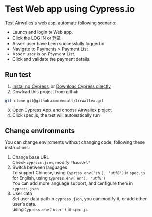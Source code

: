 # Test Web app using Cypress.io
Test Airwalles's web app, automate following scenario:
- Launch and login to Web app.
- Click the LOG IN or 登录
- Assert user have been successfully logged in
- Navigate to Payments > Payment List
- Assert user is on Payment List.
- Click and validate the payment details.

## Run test
1. [Installing Cypress](https://docs.cypress.io/guides/getting-started/installing-cypress.html#System-requirements), or [Download Cypress directly](https://download.cypress.io/desktop)
2. Dowload this project from github
```bash
git clone git@github.com:mmcatt/Airwallex.git
```
3. Open Cypress App, and choose Airwallex project
4. Click spec.js, the test will automatically run

## Change environments
You can change enviroments without changing code, following these instructions:  
1. Change base URL  
Check ```cypress.json```, modify ```"baseUrl"```
2. Switch between languages  
To support Chinese, using ```Cypress.env('zh'), 'utf8')``` in ```spec.js```  
for English, using ```Cypress.env('en'), 'utf8')```  
You can add more language support, and configure them in ```cypress.json```
3. User data  
Set user data path in ```cypress.json```, you can modify it, or add other user's data.  
using ```Cypress.env('user')``` in ```spec.js```  
